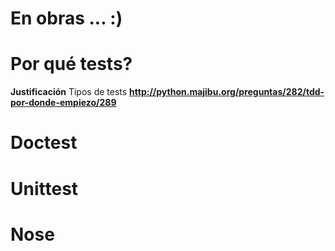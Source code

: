 # En obras ... :) #


# Por qué tests? #
**Justificación** Tipos de tests
**http://python.majibu.org/preguntas/282/tdd-por-donde-empiezo/289**

# Doctest #

# Unittest #

# Nose #
